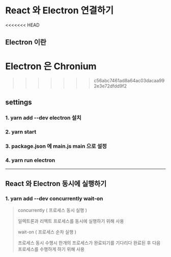 # React 와 Electron 연결하기
<<<<<<< HEAD
## Electron 이란
Electron 은 Chronium 
=======
>>>>>>> c56abc7461ad8a64ac03dacaa992e3e72dfdd9f2

## settings
### 1. yarn add --dev electron 설치
### 2. yarn start
### 3. package.json 에 main.js main 으로 설정
### 4. yarn run electron

***
## React 와 Electron 동시에 실행하기
### 1. yarn add --dev concurrently wait-on
> concurrently ( 프로세스 동시 실행 )
> 
> 일렉트론과 리엑트 프로세스를 동시에 실행하기 위해 사용
> 
> wait-on ( 프로세스 순차 실행 )
> 
> 프로세스 동시 수행시 한개의 프로세스가 완료되기를 기다리다 완료된 후 다음 프로세스를 수행하게 하기 위해 사용
